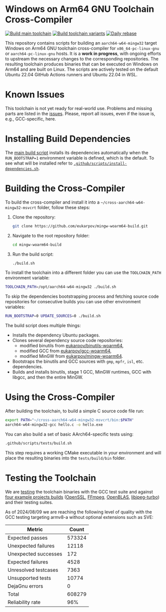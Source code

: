 # Windows on Arm64 GNU Toolchain Cross-Compiler

[![Build main toolchain](https://github.com/eukarpov/mingw-woarm64-build/actions/workflows/main.yml/badge.svg)](https://github.com/eukarpov/mingw-woarm64-build/actions/workflows/main.yml) [![Build toolchain variants](https://github.com/eukarpov/mingw-woarm64-build/actions/workflows/advanced.yml/badge.svg)](https://github.com/eukarpov/mingw-woarm64-build/actions/workflows/advanced.yml) [![Daily rebase](https://github.com/eukarpov/mingw-woarm64-build/actions/workflows/rebase.yml/badge.svg)](https://github.com/eukarpov/mingw-woarm64-build/actions/workflows/rebase.yml)

This repository contains scripts for building an `aarch64-w64-mingw32` target Windows on Arm64
GNU toolchain cross-compiler for `x86_64-pc-linux-gnu` or `aarch64-pc-linux-gnu` hosts.
It is a **work in progress**, with ongoing efforts to upstream the necessary changes to
the corresponding repositories. The resulting toolchain produces binaries that can be executed
on Windows on Arm64 and are built on Linux. The scripts are actively tested on the default
Ubuntu 22.04 GitHub Actions runners and Ubuntu 22.04 in WSL.

# Known Issues

This toolchain is not yet ready for real-world use. Problems and missing parts are listed in
the [issues](https://github.com/eukarpov/mingw-woarm64-build/issues). Please,
report all issues, even if the issue is, e.g., GCC-specific, here.

# Installing Build Dependencies

The [main build script](https://github.com/eukarpov/mingw-woarm64-build/blob/main/build.sh)
installs its dependencies automatically when the `RUN_BOOTSTRAP=1` environment variable is defined,
which is the default. To see what will be installed refer to
[`.github/scripts/install-dependencies.sh`](https://github.com/eukarpov/mingw-woarm64-build/blob/main/.github/scripts/install-dependencies.sh).

# Building the Cross-Compiler

To build the cross-compiler and install it into a `~/cross-aarch64-w64-mingw32-msvcrt` folder,
follow these steps:

1. Clone the repository:
   ```bash
   git clone https://github.com/eukarpov/mingw-woarm64-build.git
   ```

2. Navigate to the root repository folder:
   ```bash
   cd mingw-woarm64-build
   ```

3. Run the build script:
   ```bash
   ./build.sh
   ```

To install the toolchain into a different folder you can use the `TOOLCHAIN_PATH` environment
variable:
```bash
TOOLCHAIN_PATH=/opt/aarch64-w64-mingw32 ./build.sh
```

To skip the dependencies bootstrapping process and fetching source code repositories for consecutive
builds you can use other environment variables:
```bash
RUN_BOOTSTRAP=0 UPDATE_SOURCES=0 ./build.sh
```

The build script does multiple things:

- Installs the dependency Ubuntu packages.
- Clones several dependency source code repositories:
  - modified binutils from [eukarpov/binutils-woarm64](https://github.com/eukarpov/binutils-woarm64),
  - modified GCC from [eukarpov/gcc-woarm64](https://github.com/eukarpov/gcc-woarm64),
  - modified MinGW from [eukarpov/mingw-woarm64](https://github.com/eukarpov/mingw-woarm64).
- Bootstraps the binutils and GCC sources with `gmp`, `mpfr`, `isl`, etc. dependencies.
- Builds and installs binutils, stage 1 GCC, MinGW runtimes, GCC with libgcc, and then
  the entire MinGW.

# Using the Cross-Compiler

After building the toolchain, to build a simple C source code file run:
```bash
export PATH="~/cross-aarch64-w64-mingw32-msvcrt/bin:$PATH"
aarch64-w64-mingw32-gcc hello.c -o hello.exe
```

You can also build a set of basic AArch64-specific tests using:
```bash
.github/scripts/tests/build.sh
```

This step requires a working CMake executable in your environment and will place the resulting binaries
into the `tests/build/bin` folder.

# Testing the Toolchain

We are [testing](https://github.com/eukarpov/mingw-woarm64-build/actions/workflows/build-and-test-toolchain.yml)
the toolchain binaries with the GCC test suite and against [four example projects builds](https://github.com/eukarpov/mingw-woarm64-build/actions/workflows/advanced.yml)
([OpenSSL](https://openssl-library.org/), [FFmpeg](https://ffmpeg.org/),
[OpenBLAS](https://github.com/OpenMathLib/OpenBLAS), [libjpeg-turbo](https://github.com/libjpeg-turbo/libjpeg-turbo))
and their testing suites.

As of 2024/08/09 we are reaching the following level of quality with the GCC testing targeting
armv8-a without optional extensions such as SVE:

| Metric               | Count  |
| -------------------- | ------ |
| Expected passes      | 573324 |
| Unexpected failures  | 12118  |
| Unexpected successes | 172    |
| Expected failures    | 4528   |
| Unresolved testcases | 7363   |
| Unsupported tests    | 10774  |
| DejaGnu errors       | 0      |
| Total                | 608279 |
| Reliability rate     | 96%    |
